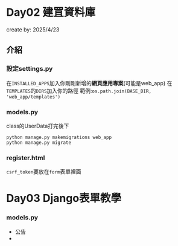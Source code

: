 # Day02 建罝資料庫
create by: 2025/4/23


## 介紹
### 設定settings.py

在`INSTALLED_APPS`加入你剛剛新增的**網頁應用專案**(可能是web_app)
在`TEMPLATES`的`DIRS`加入你的路徑 範例:`os.path.join(BASE_DIR, 'web_app/templates')`

### models.py
class的UserData打完後下
```shell
python manage.py makemigrations web_app
python manage.py migrate
```

### register.html
`csrf_token`要放在`form`表單裡面

# Day03 Django表單教學

### models.py

- 公告
- 